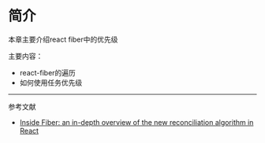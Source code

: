 # 简介

本章主要介绍react fiber中的优先级

主要内容：
- react-fiber的遍历
- 如何使用任务优先级

---
参考文献
- [Inside Fiber: an in-depth overview of the new reconciliation algorithm in React](https://blog.ag-grid.com/inside-fiber-an-in-depth-overview-of-the-new-reconciliation-algorithm-in-react/)